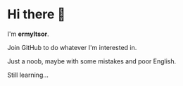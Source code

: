 # Hi there 👋

I'm **ermyltsor**.

Join GitHub to do whatever I'm interested in.

Just a noob, maybe with some mistakes and poor English.

Still learning...
